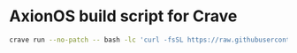 # AxionOS build script for Crave

```bash
crave run --no-patch -- bash -lc 'curl -fsSL https://raw.githubusercontent.com/xaga-axionos/xaga-axion-crave/main/build.sh | bash -s --'
```
